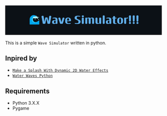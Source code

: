![banner](wave_simulator_banner.png)

This is a simple `Wave Simulator` written in python.

**Inpired by**
---
+ [`Make a Splash With Dynamic 2D Water Effects`](https://gamedevelopment.tutsplus.com/make-a-splash-with-dynamic-2d-water-effects--gamedev-236t)
+ [`Water Waves Python`](https://github.com/JimPavan/Water-Waves-Python/tree/master)


**Requirements**
---
+ Python 3.X.X
+ Pygame
